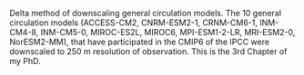 Delta method of downscaling general circulation models. The 10 general circulation models (ACCESS-CM2, CNRM-ESM2-1, CRNM-CM6-1, INM-CM4-8, INM-CM5-0, MIROC-ES2L, MIROC6, MPI-ESM1-2-LR, MRI-ESM2-0, NorESM2-MM), that have participated in the CMIP6 of the IPCC were downscaled to 250 m resolution of observation. This is the 3rd Chapter of my PhD. 
